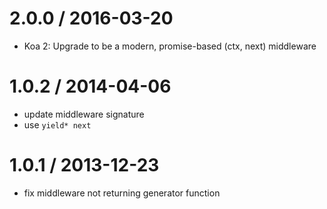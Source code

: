 
2.0.0 / 2016-03-20
==================

 * Koa 2: Upgrade to be a modern, promise-based (ctx, next) middleware

1.0.2 / 2014-04-06
==================

 * update middleware signature
 * use `yield* next`

1.0.1 / 2013-12-23
==================

 * fix middleware not returning generator function
